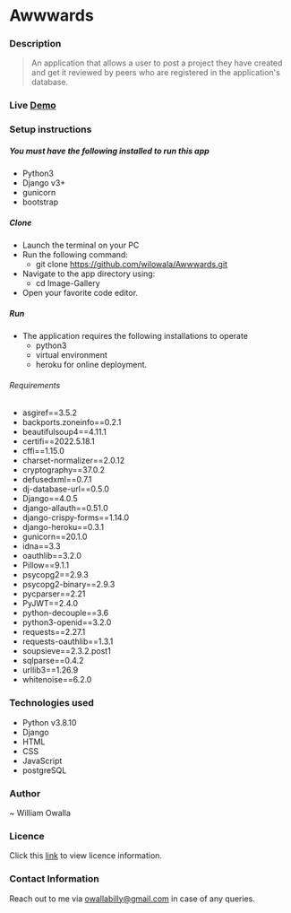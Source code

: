 # Awwwards

### Description 
>An application that allows a user to post a project they have created and get it reviewed by peers who are registered in the application's database.

### Live [Demo](https://awwwardswil.herokuapp.com/)

### Setup instructions
 ##### You must have the following installed to run this app
 * Python3
 * Django v3+ 
 * gunicorn
 * bootstrap

 ##### Clone
 * Launch the terminal on your PC
 * Run the following command: 
    * git clone https://github.com/wilowala/Awwwards.git
 * Navigate to the app directory using: 
    * cd Image-Gallery 
 * Open your favorite code editor.

 ##### Run
 * The application requires the following installations to operate
    * python3
    * virtual environment 
    * heroku for online deployment.

###### Requirements
* asgiref==3.5.2
* backports.zoneinfo==0.2.1
* beautifulsoup4==4.11.1
* certifi==2022.5.18.1
* cffi==1.15.0
* charset-normalizer==2.0.12
* cryptography==37.0.2
* defusedxml==0.7.1
* dj-database-url==0.5.0
* Django==4.0.5
* django-allauth==0.51.0
* django-crispy-forms==1.14.0
* django-heroku==0.3.1
* gunicorn==20.1.0
* idna==3.3
* oauthlib==3.2.0
* Pillow==9.1.1
* psycopg2==2.9.3
* psycopg2-binary==2.9.3
* pycparser==2.21
* PyJWT==2.4.0
* python-decouple==3.6
* python3-openid==3.2.0
* requests==2.27.1
* requests-oauthlib==1.3.1
* soupsieve==2.3.2.post1
* sqlparse==0.4.2
* urllib3==1.26.9
* whitenoise==6.2.0

### Technologies used
 * Python v3.8.10
 * Django
 * HTML
 * CSS
 * JavaScript
 * postgreSQL

### Author
~ William Owalla

### Licence
Click this [link](LICENSE) to view licence information.

### Contact Information
Reach out to me via owallabilly@gmail.com in case of any queries.